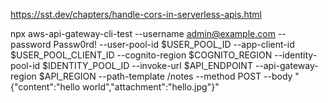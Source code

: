 https://sst.dev/chapters/handle-cors-in-serverless-apis.html

npx aws-api-gateway-cli-test --username admin@example.com --password Passw0rd! --user-pool-id $USER_POOL_ID --app-client-id $USER_POOL_CLIENT_ID --cognito-region $COGNITO_REGION --identity-pool-id $IDENTITY_POOL_ID --invoke-url $API_ENDPOINT --api-gateway-region $API_REGION --path-template /notes --method POST --body "{\"content\":\"hello world\",\"attachment\":\"hello.jpg\"}"

